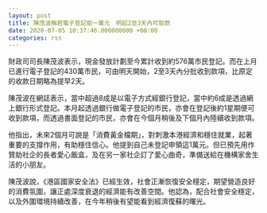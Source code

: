 ```yaml
---
layout: post
title: 陳茂波稱若電子登記取一萬元　明起2至3天內可取款
date: 2020-07-05 10:37:46.000000000 +08:00
categories: rss
---
```


財政司司長陳茂波表示，現金發放計劃至今累計收到約576萬市民登記。而在上月已進行電子登記的430萬市民，可由明天開始，2至3天內分批收到款項，比原定的收款日期略為提早2天。

陳茂波在網誌表示，當中超過8成是以電子方式經銀行登記，當中約6成是透過網上銀行形式登記。本月起透過銀行做電子登記的市民，亦會在登記後約1星期便可收到款項，而透過書面登記的市民，亦會在今個月稍後及下個月內陸續收到款項。

他指出，未來2個月可說是「消費黃金檔期」，對刺激本港經濟和穩住就業，起著重要的支撐作用，有助穩住信心。他提到自己未登記申領這1萬元。但已預先用作贊助社企的長者愛心飯盒，及在另一家社企訂了愛心曲奇，準備送給在機構家舍生活的小朋友。

陳茂波說，《港區國家安全法》已經生效，社會正漸恢復安全穩定，期望營造良好的消費氛圍，讓正處深度衰退的經濟能有改善空間。他認為，配合社會安全穩定，以及外圍環境持續改善，在今年稍後有望能看到經濟復蘇的曙光。
